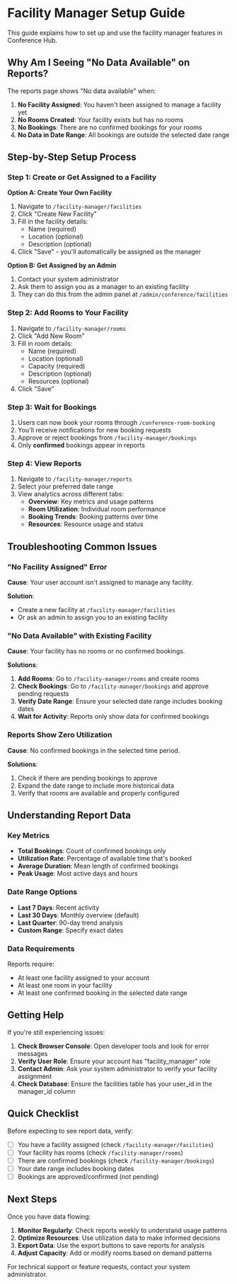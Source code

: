 # Facility Manager Setup Guide

This guide explains how to set up and use the facility manager features in Conference Hub.

## Why Am I Seeing "No Data Available" on Reports?

The reports page shows "No data available" when:

1. **No Facility Assigned**: You haven't been assigned to manage a facility yet
2. **No Rooms Created**: Your facility exists but has no rooms
3. **No Bookings**: There are no confirmed bookings for your rooms
4. **No Data in Date Range**: All bookings are outside the selected date range

## Step-by-Step Setup Process

### Step 1: Create or Get Assigned to a Facility

**Option A: Create Your Own Facility**
1. Navigate to `/facility-manager/facilities`
2. Click "Create New Facility"
3. Fill in the facility details:
   - Name (required)
   - Location (optional)
   - Description (optional)
4. Click "Save" - you'll automatically be assigned as the manager

**Option B: Get Assigned by an Admin**
1. Contact your system administrator
2. Ask them to assign you as a manager to an existing facility
3. They can do this from the admin panel at `/admin/conference/facilities`

### Step 2: Add Rooms to Your Facility

1. Navigate to `/facility-manager/rooms`
2. Click "Add New Room"
3. Fill in room details:
   - Name (required)
   - Location (optional)
   - Capacity (required)
   - Description (optional)
   - Resources (optional)
4. Click "Save"

### Step 3: Wait for Bookings

1. Users can now book your rooms through `/conference-room-booking`
2. You'll receive notifications for new booking requests
3. Approve or reject bookings from `/facility-manager/bookings`
4. Only **confirmed** bookings appear in reports

### Step 4: View Reports

1. Navigate to `/facility-manager/reports`
2. Select your preferred date range
3. View analytics across different tabs:
   - **Overview**: Key metrics and usage patterns
   - **Room Utilization**: Individual room performance
   - **Booking Trends**: Booking patterns over time
   - **Resources**: Resource usage and status

## Troubleshooting Common Issues

### "No Facility Assigned" Error

**Cause**: Your user account isn't assigned to manage any facility.

**Solution**: 
- Create a new facility at `/facility-manager/facilities`
- Or ask an admin to assign you to an existing facility

### "No Data Available" with Existing Facility

**Cause**: Your facility has no rooms or no confirmed bookings.

**Solutions**:
1. **Add Rooms**: Go to `/facility-manager/rooms` and create rooms
2. **Check Bookings**: Go to `/facility-manager/bookings` and approve pending requests
3. **Verify Date Range**: Ensure your selected date range includes booking dates
4. **Wait for Activity**: Reports only show data for confirmed bookings

### Reports Show Zero Utilization

**Cause**: No confirmed bookings in the selected time period.

**Solutions**:
1. Check if there are pending bookings to approve
2. Expand the date range to include more historical data
3. Verify that rooms are available and properly configured

## Understanding Report Data

### Key Metrics

- **Total Bookings**: Count of confirmed bookings only
- **Utilization Rate**: Percentage of available time that's booked
- **Average Duration**: Mean length of confirmed bookings
- **Peak Usage**: Most active days and hours

### Date Range Options

- **Last 7 Days**: Recent activity
- **Last 30 Days**: Monthly overview (default)
- **Last Quarter**: 90-day trend analysis
- **Custom Range**: Specify exact dates

### Data Requirements

Reports require:
- At least one facility assigned to your account
- At least one room in your facility
- At least one confirmed booking in the selected date range

## Getting Help

If you're still experiencing issues:

1. **Check Browser Console**: Open developer tools and look for error messages
2. **Verify User Role**: Ensure your account has "facility_manager" role
3. **Contact Admin**: Ask your system administrator to verify your facility assignment
4. **Check Database**: Ensure the facilities table has your user_id in the manager_id column

## Quick Checklist

Before expecting to see report data, verify:

- [ ] You have a facility assigned (check `/facility-manager/facilities`)
- [ ] Your facility has rooms (check `/facility-manager/rooms`)
- [ ] There are confirmed bookings (check `/facility-manager/bookings`)
- [ ] Your date range includes booking dates
- [ ] Bookings are approved/confirmed (not pending)

## Next Steps

Once you have data flowing:

1. **Monitor Regularly**: Check reports weekly to understand usage patterns
2. **Optimize Resources**: Use utilization data to make informed decisions
3. **Export Data**: Use the export buttons to save reports for analysis
4. **Adjust Capacity**: Add or modify rooms based on demand patterns

For technical support or feature requests, contact your system administrator.
